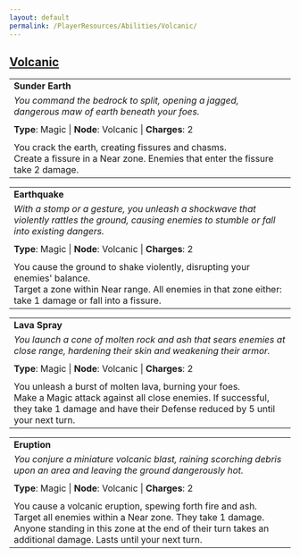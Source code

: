 ```yaml
---
layout: default
permalink: /PlayerResources/Abilities/Volcanic/
---
```

## [Volcanic](#Volcanic)

|                                                                                                                                                            |
| :--------------------------------------------------------------------------------------------------------- |
| **Sunder Earth** |
| *You command the bedrock to split, opening a jagged, dangerous maw of earth beneath your foes.* |
| |
| **Type**: Magic \| **Node**: Volcanic \| **Charges**: 2 |
| |
| You crack the earth, creating fissures and chasms.<br>Create a fissure in a Near zone. Enemies that enter the fissure take 2 damage. |

|                                                                                                                                                            |
| :--------------------------------------------------------------------------------------------------------- |
| **Earthquake** |
| *With a stomp or a gesture, you unleash a shockwave that violently rattles the ground, causing enemies to stumble or fall into existing dangers.* |
| |
| **Type**: Magic \| **Node**: Volcanic \| **Charges**: 2 |
| |
| You cause the ground to shake violently, disrupting your enemies' balance.<br>Target a zone within Near range. All enemies in that zone either: take 1 damage or fall into a fissure. |

|                                                                                                                                                            |
| :--------------------------------------------------------------------------------------------------------- |
| **Lava Spray** |
| *You launch a cone of molten rock and ash that sears enemies at close range, hardening their skin and weakening their armor.* |
| |
| **Type**: Magic \| **Node**: Volcanic \| **Charges**: 2 |
| |
| You unleash a burst of molten lava, burning your foes.<br>Make a Magic attack against all close enemies. If successful, they take 1 damage and have their Defense reduced by 5 until your next turn. |

|                                                                                                                                                            |
| :--------------------------------------------------------------------------------------------------------- |
| **Eruption** |
| *You conjure a miniature volcanic blast, raining scorching debris upon an area and leaving the ground dangerously hot.* |
| |
| **Type**: Magic \| **Node**: Volcanic \| **Charges**: 2 |
| |
| You cause a volcanic eruption, spewing forth fire and ash.<br>Target all enemies within a Near zone. They take 1 damage. Anyone standing in this zone at the end of their turn takes an additional damage. Lasts until your next turn. |